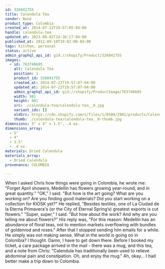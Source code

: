 ```yaml
---
id: 326841755
title: Calendula Tea
vendor: None
product_type: Colombia
created_at: 2014-07-22T19:57:05-04:00
handle: calendula-tea
updated_at: 2023-08-02T14:36:17-04:00
published_at: 2012-09-10T19:02:00-04:00
tags: kitchen, personal
status: active
admin_graphql_api_id: gid://shopify/Product/326841755
images:
  - id: 763746695
    alt: Calendula Tea
    position: 1
    product_id: 326841755
    created_at: 2014-07-22T19:57:07-04:00
    updated_at: 2014-07-22T19:57:07-04:00
    admin_graphql_api_id: gid://shopify/ProductImage/763746695
    width: 981
    height: 981
    src: ./calendula-tea/calendula-tea__0.jpg
    variant_ids: []
    oldSrc: https://cdn.shopify.com/s/files/1/0589/2901/products/Calendual_Tea_1-1887906483-O.jpeg?v=1406073427
    thumb: ./calendula-tea/calendula-tea__0-thumb.jpg
dimensions: 5" x 4" x 1.5", .4 oz.
dimensions_array:
  - 5"
  - 4"
  - 1.5"
  - .4 oz.
materials: Dried Calendula
materials_array:
  - Dried Calendula
provenance: COLOMBIA

---
```


When I asked Chris how things were going in Colombia, he wrote me: "Forget April showers, Medellín has flowers growing year-round, and in great quantity." "OK," I said. "But how is the art going? What are you working on? Are you finding good materials? Did you start working on a collection for KIOSK yet?" He replied, "Besides textiles, one of La Ciudad de la Eterna Primavera's (or the City of Eternal Spring’s) greatest exports is cut flowers." "Super, super," I said. "But how about the work? And why are you telling me about flowers?" His reply was, "For this reason: Medellín has an abundance of floral teas, not to mention markets overflowing with bundles of goldenrod and roses." After that I stopped sending him emails for a while. He simply was not making sense. What in the world is going on in Colombia? I thought. Damn, I have to get down there. Before I booked my ticket, a care package arrived in the mail - there was a mug, and this tea, and a note from Chris: "Calendula has traditionally been used to relieve abdominal pain and constipation. Oh, and enjoy the mug." Ah, okay... I had better make a trip down to Colombia.